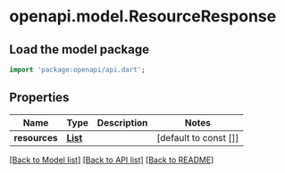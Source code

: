 # openapi.model.ResourceResponse

## Load the model package
```dart
import 'package:openapi/api.dart';
```

## Properties
Name | Type | Description | Notes
------------ | ------------- | ------------- | -------------
**resources** | [**List<ResourceItem>**](ResourceItem.md) |  | [default to const []]

[[Back to Model list]](../README.md#documentation-for-models) [[Back to API list]](../README.md#documentation-for-api-endpoints) [[Back to README]](../README.md)


